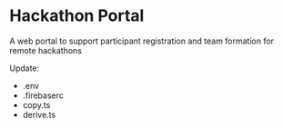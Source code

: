 # Hackathon Portal

A web portal to support participant registration and team formation for remote hackathons

Update:

- .env
- .firebaserc
- copy.ts
- derive.ts
